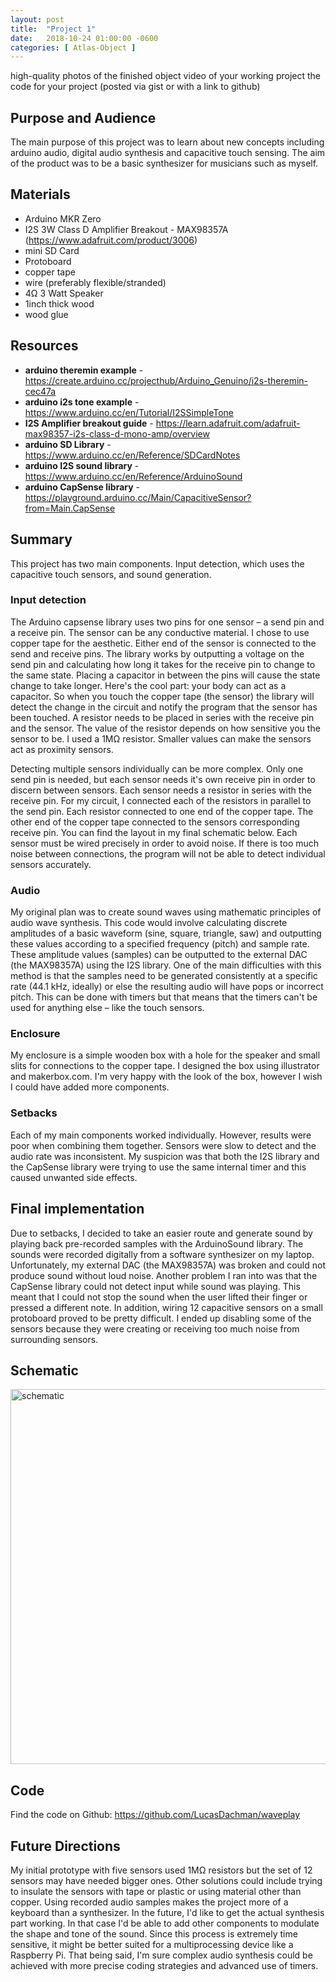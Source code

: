 ```yaml
---
layout: post
title:  "Project 1"
date:   2018-10-24 01:00:00 -0600
categories: [ Atlas-Object ]
---
```

high-quality photos of the finished object
video of your working project
the code for your project (posted via gist or with a link to github)

## Purpose and Audience

The main purpose of this project was to learn about new concepts including arduino audio, digital audio synthesis and capacitive touch sensing. The aim of the product was to be a basic synthesizer for musicians such as myself.

## Materials
- Arduino MKR Zero
- I2S 3W Class D Amplifier Breakout - MAX98357A (https://www.adafruit.com/product/3006)
- mini SD Card
- Protoboard
- copper tape
- wire (preferably flexible/stranded)
- 4Ω 3 Watt Speaker
- 1inch thick wood
- wood glue

## Resources
- **arduino theremin example** - https://create.arduino.cc/projecthub/Arduino_Genuino/i2s-theremin-cec47a
- **arduino i2s tone example** - https://www.arduino.cc/en/Tutorial/I2SSimpleTone
- **I2S Amplifier breakout guide** - https://learn.adafruit.com/adafruit-max98357-i2s-class-d-mono-amp/overview
- **arduino SD Library** - https://www.arduino.cc/en/Reference/SDCardNotes
- **arduino I2S sound library** - https://www.arduino.cc/en/Reference/ArduinoSound
- **arduino CapSense library** - https://playground.arduino.cc/Main/CapacitiveSensor?from=Main.CapSense

## Summary

This project has two main components. Input detection, which uses the capacitive touch sensors, and sound generation. 

### Input detection

The Arduino capsense library uses two pins for one sensor – a send pin and a receive pin. The sensor can be any conductive material. I chose to use copper tape for the aesthetic. Either end of the sensor is connected to the send and receive pins. The library works by outputting a voltage on the send pin and calculating how long it takes for the receive pin to change to the same state. Placing a capacitor in between the pins will cause the state change to take longer. Here's the cool part: your body can act as a capacitor. So when you touch the copper tape (the sensor) the library will detect the change in the circuit and notify the program that the sensor has been touched. A resistor needs to be placed in series with the receive pin and the sensor. The value of the resistor depends on how sensitive you the sensor to be. I used a 1MΩ resistor. Smaller values can make the sensors act as proximity sensors.

Detecting multiple sensors individually can be more complex. Only one send pin is needed, but each sensor needs it's own receive pin in order to discern between sensors. Each sensor needs a resistor in series with the receive pin. For my circuit, I connected each of the resistors in parallel to the send pin. Each resistor connected to one end of the copper tape. The other end of the copper tape connected to the sensors corresponding receive pin. You can find the layout in my final schematic below. Each sensor must be wired precisely in order to avoid noise. If there is too much noise between connections, the program will not be able to detect individual sensors accurately.

### Audio

My original plan was to create sound waves using mathematic principles of audio wave synthesis. This code would involve calculating discrete amplitudes of a basic waveform (sine, square, triangle, saw) and outputting these values according to a specified frequency (pitch) and sample rate. These amplitude values (samples) can be outputted to the external DAC (the MAX98357A) using the I2S library. One of the main difficulties with this method is that the samples need to be generated consistently at a specific rate (44.1 kHz, ideally) or else the resulting audio will have pops or incorrect pitch. This can be done with timers but that means that the timers can't be used for anything else – like the touch sensors.

### Enclosure

My enclosure is a simple wooden box with a hole for the speaker and small slits for connections to the copper tape. I designed the box using illustrator and makerbox.com. I'm very happy with the look of the box, however I wish I could have added more components.

### Setbacks

Each of my main components worked individually. However, results were poor when combining them together. Sensors were slow to detect and the audio rate was inconsistent. My suspicion was that both the I2S library and the CapSense library were trying to use the same internal timer and this caused unwanted side effects.

## Final implementation

Due to setbacks, I decided to take an easier route and generate sound by playing back pre-recorded samples with the ArduinoSound library. The sounds were recorded digitally from a software synthesizer on my laptop. Unfortunately, my external DAC (the MAX98357A) was broken and could not produce sound without loud noise. Another problem I ran into was that the CapSense library could not detect input while sound was playing. This meant that I could not stop the sound when the user lifted their finger or pressed a different note. In addition, wiring 12 capacitive sensors on a small protoboard proved to be pretty difficult. I ended up disabling some of the sensors because they were creating or receiving too much noise from surrounding sensors.

## Schematic

<img src="{{ site.baseurl }}/assets/image/obj-proj-1/synth-fritz_bb.png" 
     alt="schematic" style="width:600px;"/>

## Code

Find the code on Github: https://github.com/LucasDachman/waveplay

## Future Directions

 My initial prototype with five sensors used 1MΩ resistors but the set of 12 sensors may have needed bigger ones. Other solutions could include trying to insulate the sensors with tape or plastic or using material other than copper. Using recorded audio samples makes the project more of a keyboard than a synthesizer. In the future, I'd like to get the actual synthesis part working. In that case I'd be able to add other components to modulate the shape and tone of the sound. Since this process is extremely time sensitive, it might be better suited for a multiprocessing device like a Raspberry Pi. That being said, I'm sure complex audio synthesis could be achieved with more precise coding strategies and advanced use of timers.


